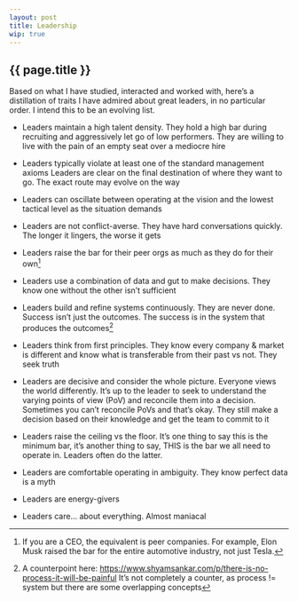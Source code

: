 ```yaml
---
layout: post
title: Leadership 
wip: true  
---
```


## {{ page.title }}

Based on what I have studied, interacted and worked with, here’s a distillation of traits I have admired about great leaders, in no particular order. I intend this to be an evolving list. 

* Leaders maintain a high talent density. They hold a high bar during recruiting and aggressively let go of low performers. They are willing to live with the pain of an empty seat over a mediocre hire

* Leaders typically violate at least one of the standard management axioms 
Leaders are clear on the final destination of where they want to go. The exact route may evolve on the way

* Leaders can oscillate between operating at the vision and the lowest tactical level as the situation demands

* Leaders are not conflict-averse. They have hard conversations quickly. The longer it lingers, the worse it gets 

* Leaders raise the bar for their peer orgs as much as they do for their own[^1]

* Leaders use a combination of data and gut to make decisions. They know one without the other isn’t sufficient 

* Leaders build and refine systems continuously. They are never done. Success isn’t just the outcomes. The success is in the system that produces the outcomes[^2] 

* Leaders think from first principles. They know every company & market is different and know what is transferable from their past vs not. They seek truth 

* Leaders are decisive and consider the whole picture. Everyone views the world differently. It’s up to the leader to seek to understand the varying points of view (PoV) and reconcile them into a decision. Sometimes you can’t reconcile PoVs and that’s okay. They still make a decision based on their knowledge and get the team to commit to it

* Leaders raise the ceiling vs the floor. It’s one thing to say this is the minimum bar, it’s another thing to say, THIS is the bar we all need to operate in. Leaders often do the latter.

* Leaders are comfortable operating in ambiguity. They know perfect data is a myth

* Leaders are energy-givers 

* Leaders care... about everything. Almost maniacal 


[^1]: If you are a CEO, the equivalent is peer companies. For example, Elon Musk raised the bar for the entire automotive industry, not just Tesla.
[^2]: A counterpoint here: https://www.shyamsankar.com/p/there-is-no-process-it-will-be-painful It’s not completely a counter, as process != system but there are some overlapping concepts
